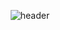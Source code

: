 <div align="center">

  ![header](https://capsule-render.vercel.app/api?type=venom&color=A3DCBE&height=100&section=header&text=Yeomin's%20Github&fontSize=90&fontColor=5C4033)
</div>



<!--
**baekyeomin/baekyeomin** is a ✨ _special_ ✨ repository because its `README.md` (this file) appears on your GitHub profile.

Here are some ideas to get you started:

- 🔭 I’m currently working on ...
- 🌱 I’m currently learning ...
- 👯 I’m looking to collaborate on ...
- 🤔 I’m looking for help with ...
- 💬 Ask me about ...
- 📫 How to reach me: ...
- 😄 Pronouns: ...
- ⚡ Fun fact: ...
-->
